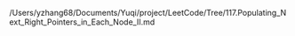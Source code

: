 /Users/yzhang68/Documents/Yuqi/project/LeetCode/Tree/117.Populating_Next_Right_Pointers_in_Each_Node_II.md